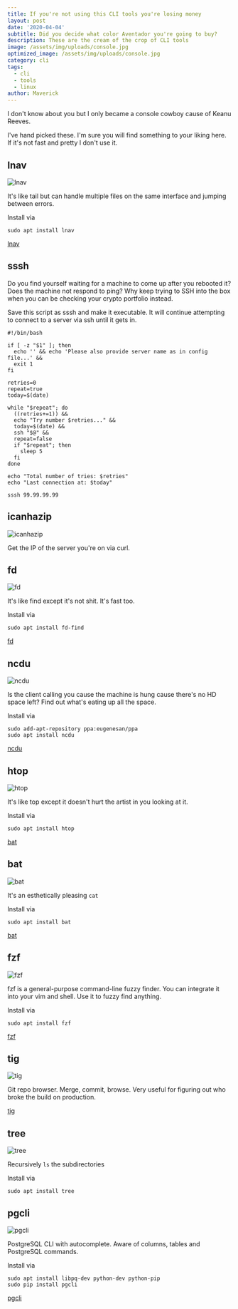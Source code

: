 ```yaml
---
title: If you're not using this CLI tools you're losing money
layout: post
date: '2020-04-04'
subtitle: Did you decide what color Aventador you're going to buy?
description: These are the cream of the crop of CLI tools
image: /assets/img/uploads/console.jpg
optimized_image: /assets/img/uploads/console.jpg
category: cli
tags:
  - cli
  - tools
  - linux
author: Maverick
---
```


I don't know about you but I only became a console cowboy cause of Keanu Reeves.

I've hand picked these. I'm sure you will find something to your liking here. If it's not fast and pretty I don't use it.

## lnav

![lnav](/assets/img/uploads/lnav.png)

It's like tail but can handle multiple files on the same interface and jumping between errors.

Install via

```
sudo apt install lnav
```

[lnav](http://lnav.org/)

## sssh

Do you find yourself waiting for a machine to come up after you rebooted it? Does the machine not respond to ping? Why keep trying to SSH into the box when you can be checking your crypto portfolio instead.

Save this script as sssh and make it executable. It will continue attempting to connect to a server via ssh until it gets in. 

```
#!/bin/bash

if [ -z "$1" ]; then
  echo '' && echo 'Please also provide server name as in config file...' &&
  exit 1
fi

retries=0
repeat=true
today=$(date)

while "$repeat"; do
  ((retries+=1)) &&
  echo "Try number $retries..." &&
  today=$(date) &&
  ssh "$@" &&
  repeat=false
  if "$repeat"; then
    sleep 5
  fi
done

echo "Total number of tries: $retries"
echo "Last connection at: $today"
```

```
sssh 99.99.99.99
```

## icanhazip

![icanhazip](/assets/img/uploads/icanhazip.png)

Get the IP of the server you're on via curl.

## fd

![fd](/assets/img/uploads/fd.png)

It's like find except it's not shit. It's fast too.

Install via

```
sudo apt install fd-find
```

[fd](https://github.com/sharkdp/fd)

## ncdu

![ncdu](/assets/img/uploads/ncdu.png)

Is the client calling you cause the machine is hung cause there's no HD space left? Find out what's eating up all the space.

Install via

```
sudo add-apt-repository ppa:eugenesan/ppa
sudo apt install ncdu
```

[ncdu](https://dev.yorhel.nl/ncdu)

## htop

![htop](/assets/img/uploads/htop.png)

It's like top except it doesn't hurt the artist in you looking at it.

Install via

```
sudo apt install htop
```

[bat](https://hisham.hm/htop/)

## bat

![bat](/assets/img/uploads/bat.png)

It's an esthetically pleasing `cat`

Install via

```
sudo apt install bat
```

[bat](https://github.com/sharkdp/bat)

## fzf

![fzf](/assets/img/uploads/fzf.png)

fzf is a general-purpose command-line fuzzy finder. You can integrate it into your vim and shell. Use it to fuzzy find anything.

Install via

```
sudo apt install fzf
```

[fzf](https://github.com/junegunn/fzf)

## tig

![tig](/assets/img/uploads/tig.png)

Git repo browser. Merge, commit, browse. Very useful for figuring out who broke the build on production.

[tig](https://jonas.github.io/tig/)

## tree

![tree](/assets/img/uploads/tree.jpg)

Recursively `ls` the subdirectories

Install via

```
sudo apt install tree
```

## pgcli

![pgcli](/assets/img/uploads/pgcli.png)

PostgreSQL CLI with autocomplete. Aware of columns, tables and PostgreSQL commands.

Install via

```
sudo apt install libpq-dev python-dev python-pip
sudo pip install pgcli
```

[pgcli](https://www.pgcli.com/)
